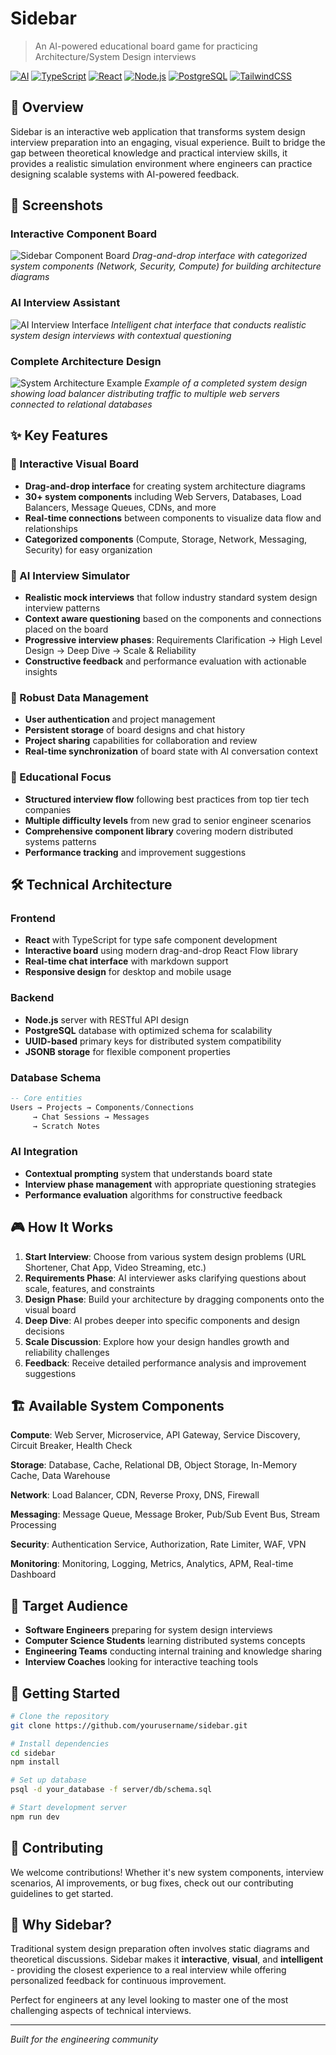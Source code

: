 # Sidebar

> An AI-powered educational board game for practicing Architecture/System Design interviews

[![AI](https://img.shields.io/badge/AI_Powered-FF6B6B?style=for-the-badge&logo=openai&logoColor=white)](#)
[![TypeScript](https://img.shields.io/badge/TypeScript-007ACC?style=for-the-badge&logo=typescript&logoColor=white)](https://www.typescriptlang.org/)
[![React](https://img.shields.io/badge/React-20232A?style=for-the-badge&logo=react&logoColor=61DAFB)](https://reactjs.org/)
[![Node.js](https://img.shields.io/badge/Node.js-43853D?style=for-the-badge&logo=node.js&logoColor=white)](https://nodejs.org/)
[![PostgreSQL](https://img.shields.io/badge/PostgreSQL-316192?style=for-the-badge&logo=postgresql&logoColor=white)](https://www.postgresql.org/)
[![TailwindCSS](https://img.shields.io/badge/Tailwind_CSS-38B2AC?style=for-the-badge&logo=tailwind-css&logoColor=white)](https://tailwindcss.com/)

## 🚀 Overview

Sidebar is an interactive web application that transforms system design interview preparation into an engaging, visual experience. Built to bridge the gap between theoretical knowledge and practical interview skills, it provides a realistic simulation environment where engineers can practice designing scalable systems with AI-powered feedback.

## 📸 Screenshots

### Interactive Component Board

![Sidebar Component Board](screenshots/component-board.png)
_Drag-and-drop interface with categorized system components (Network, Security, Compute) for building architecture diagrams_

### AI Interview Assistant

![AI Interview Interface](screenshots/ai-interface.png)
_Intelligent chat interface that conducts realistic system design interviews with contextual questioning_

### Complete Architecture Design

![System Architecture Example](screenshots/architecture-example.png)
_Example of a completed system design showing load balancer distributing traffic to multiple web servers connected to relational databases_

## ✨ Key Features

### 🎨 Interactive Visual Board

- **Drag-and-drop interface** for creating system architecture diagrams
- **30+ system components** including Web Servers, Databases, Load Balancers, Message Queues, CDNs, and more
- **Real-time connections** between components to visualize data flow and relationships
- **Categorized components** (Compute, Storage, Network, Messaging, Security) for easy organization

### 🤖 AI Interview Simulator

- **Realistic mock interviews** that follow industry standard system design interview patterns
- **Context aware questioning** based on the components and connections placed on the board
- **Progressive interview phases**: Requirements Clarification → High Level Design → Deep Dive → Scale & Reliability
- **Constructive feedback** and performance evaluation with actionable insights

### 💾 Robust Data Management

- **User authentication** and project management
- **Persistent storage** of board designs and chat history
- **Project sharing** capabilities for collaboration and review
- **Real-time synchronization** of board state with AI conversation context

### 🎯 Educational Focus

- **Structured interview flow** following best practices from top tier tech companies
- **Multiple difficulty levels** from new grad to senior engineer scenarios
- **Comprehensive component library** covering modern distributed systems patterns
- **Performance tracking** and improvement suggestions

## 🛠️ Technical Architecture

### Frontend

- **React** with TypeScript for type safe component development
- **Interactive board** using modern drag-and-drop React Flow library
- **Real-time chat interface** with markdown support
- **Responsive design** for desktop and mobile usage

### Backend

- **Node.js** server with RESTful API design
- **PostgreSQL** database with optimized schema for scalability
- **UUID-based** primary keys for distributed system compatibility
- **JSONB storage** for flexible component properties

### Database Schema

```sql
-- Core entities
Users → Projects → Components/Connections
     → Chat Sessions → Messages
     → Scratch Notes
```

### AI Integration

- **Contextual prompting** system that understands board state
- **Interview phase management** with appropriate questioning strategies
- **Performance evaluation** algorithms for constructive feedback

## 🎮 How It Works

1. **Start Interview**: Choose from various system design problems (URL Shortener, Chat App, Video Streaming, etc.)
2. **Requirements Phase**: AI interviewer asks clarifying questions about scale, features, and constraints
3. **Design Phase**: Build your architecture by dragging components onto the visual board
4. **Deep Dive**: AI probes deeper into specific components and design decisions
5. **Scale Discussion**: Explore how your design handles growth and reliability challenges
6. **Feedback**: Receive detailed performance analysis and improvement suggestions

## 🏗️ Available System Components

**Compute**: Web Server, Microservice, API Gateway, Service Discovery, Circuit Breaker, Health Check

**Storage**: Database, Cache, Relational DB, Object Storage, In-Memory Cache, Data Warehouse

**Network**: Load Balancer, CDN, Reverse Proxy, DNS, Firewall

**Messaging**: Message Queue, Message Broker, Pub/Sub Event Bus, Stream Processing

**Security**: Authentication Service, Authorization, Rate Limiter, WAF, VPN

**Monitoring**: Monitoring, Logging, Metrics, Analytics, APM, Real-time Dashboard

## 🎯 Target Audience

- **Software Engineers** preparing for system design interviews
- **Computer Science Students** learning distributed systems concepts
- **Engineering Teams** conducting internal training and knowledge sharing
- **Interview Coaches** looking for interactive teaching tools

## 🚦 Getting Started

```bash
# Clone the repository
git clone https://github.com/yourusername/sidebar.git

# Install dependencies
cd sidebar
npm install

# Set up database
psql -d your_database -f server/db/schema.sql

# Start development server
npm run dev
```

## 🤝 Contributing

We welcome contributions! Whether it's new system components, interview scenarios, AI improvements, or bug fixes, check out our contributing guidelines to get started.

## 🌟 Why Sidebar?

Traditional system design preparation often involves static diagrams and theoretical discussions. Sidebar makes it **interactive**, **visual**, and **intelligent** - providing the closest experience to a real interview while offering personalized feedback for continuous improvement.

Perfect for engineers at any level looking to master one of the most challenging aspects of technical interviews.

---

_Built for the engineering community_
